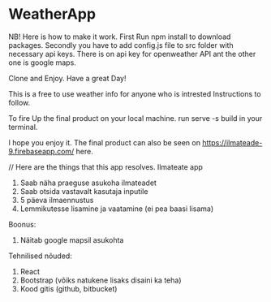 # WeatherApp

NB! 
Here is how to make it work.
First Run npm install to download packages.
Secondly you have to add config.js file to src folder
with necessary api keys. There is on api key for openweather API
ant the other one is google maps.

Clone and Enjoy.
Have a great Day!


This is a free to use weather info for anyone who is intrested
Instructions to follow.


To fire Up the final product on your local machine.
run serve -s build in your terminal.

I hope you enjoy it.
The final product can also be seen on https://ilmateade-9.firebaseapp.com/ here.





// Here are the things that this app resolves.
Ilmateate app

1. Saab näha praeguse asukoha ilmateadet
2. Saab otsida vastavalt kasutaja inputile
3. 5 päeva ilmaennustus
4. Lemmikutesse lisamine ja vaatamine (ei pea baasi lisama)

Boonus:
1. Näitab google mapsil asukohta

Tehnilised nõuded:
1. React
2. Bootstrap (võiks natukene lisaks disaini ka teha)
3. Kood gitis (github, bitbucket)
